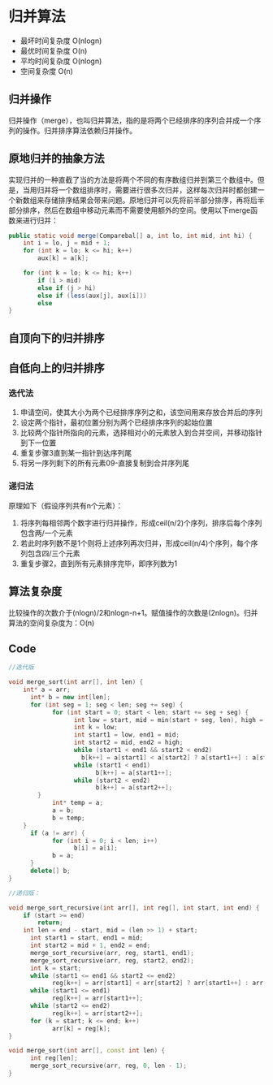 # 归并算法

* 最坏时间复杂度   O(nlogn)
* 最优时间复杂度   O(n)
* 平均时间复杂度   O(nlogn)
* 空间复杂度      O(n)

## 归并操作
归并操作（merge），也叫归并算法，指的是将两个已经排序的序列合并成一个序列的操作。归并排序算法依赖归并操作。

## 原地归并的抽象方法
实现归并的一种直截了当的方法是将两个不同的有序数组归并到第三个数组中。但是，当用归并将一个数组排序时，需要进行很多次归并，这样每次归并时都创建一个新数组来存储排序结果会带来问题。原地归并可以先将前半部分排序，再将后半部分排序，然后在数组中移动元素而不需要使用额外的空间。使用以下merge函数来进行归并：
```java
public static void merge(Comparebal[] a, int lo, int mid, int hi) {
    int i = lo, j = mid + 1;
    for (int k = lo; k <= hi; k++)
        aux[k] = a[k];

    for (int k = lo; k <= hi; k++)
        if (i > mid)
        else if (j > hi)
        else if (less(aux[j], aux[i]))
        else
}
```
## 自顶向下的归并排序

## 自低向上的归并排序


### 迭代法
1. 申请空间，使其大小为两个已经排序序列之和，该空间用来存放合并后的序列
2. 设定两个指针，最初位置分别为两个已经排序序列的起始位置
3. 比较两个指针所指向的元素，选择相对小的元素放入到合并空间，并移动指针到下一位置
4. 重复步骤3直到某一指针到达序列尾
5. 将另一序列剩下的所有元素09-直接复制到合并序列尾

### 递归法
原理如下（假设序列共有n个元素）：
1. 将序列每相邻两个数字进行归并操作，形成ceil(n/2)个序列，排序后每个序列包含两/一个元素
2. 若此时序列数不是1个则将上述序列再次归并，形成ceil(n/4)个序列，每个序列包含四/三个元素
3. 重复步骤2，直到所有元素排序完毕，即序列数为1

## 算法复杂度
比较操作的次数介于(nlogn)/2和nlogn-n+1。赋值操作的次数是(2nlogn)。归并算法的空间复杂度为：O(n)

## Code

```c++
//迭代版

void merge_sort(int arr[], int len) {
    int* a = arr;
	  int* b = new int[len];
	  for (int seg = 1; seg < len; seg += seg) {
		    for (int start = 0; start < len; start += seg + seg) {
			      int low = start, mid = min(start + seg, len), high = min(start + seg + seg, len);
			      int k = low;
			      int start1 = low, end1 = mid;
			      int start2 = mid, end2 = high;
			      while (start1 < end1 && start2 < end2)
				    b[k++] = a[start1] < a[start2] ? a[start1++] : a[start2++];
			      while (start1 < end1)
				        b[k++] = a[start1++];
			      while (start2 < end2)
				        b[k++] = a[start2++];
        }
		    int* temp = a;
		    a = b;
		    b = temp;
    }
	  if (a != arr) {
		    for (int i = 0; i < len; i++)
			      b[i] = a[i];
		    b = a;
	  }
	  delete[] b;
}

//递归版：

void merge_sort_recursive(int arr[], int reg[], int start, int end) {
    if (start >= end)
        return;
    int len = end - start, mid = (len >> 1) + start;
	  int start1 = start, end1 = mid;
	  int start2 = mid + 1, end2 = end;
	  merge_sort_recursive(arr, reg, start1, end1);
	  merge_sort_recursive(arr, reg, start2, end2);
	  int k = start;
	  while (start1 <= end1 && start2 <= end2)
		    reg[k++] = arr[start1] < arr[start2] ? arr[start1++] : arr[start2++];
	  while (start1 <= end1)
		    reg[k++] = arr[start1++];
	  while (start2 <= end2)
		    reg[k++] = arr[start2++];
	  for (k = start; k <= end; k++)
		    arr[k] = reg[k];
}

void merge_sort(int arr[], const int len) {
	  int reg[len];
	  merge_sort_recursive(arr, reg, 0, len - 1);
}

```
